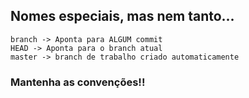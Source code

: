 ## Nomes especiais, mas nem tanto...

    branch -> Aponta para ALGUM commit 
    HEAD -> Aponta para o branch atual
    master -> branch de trabalho criado automaticamente

### <span class="magenta">Mantenha as convenções!!</span>
